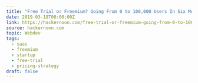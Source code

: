 ```yaml
---
title: "Free Trial or Freemium? Going From 0 to 100,000 Users In Six Months With Wes Bush"
date: 2019-03-18T00:00:00Z
link: https://hackernoon.com/free-trial-or-freemium-going-from-0-to-100-000-users-in-six-months-with-wes-bush-f9fb4a7cd032?source=rss----3a8144eabfe3---4
source: hackernoon.com
topic: Webdev
tags:
  - saas
  - freemium
  - startup
  - free-trial
  - pricing-strategy
draft: false
---
```


